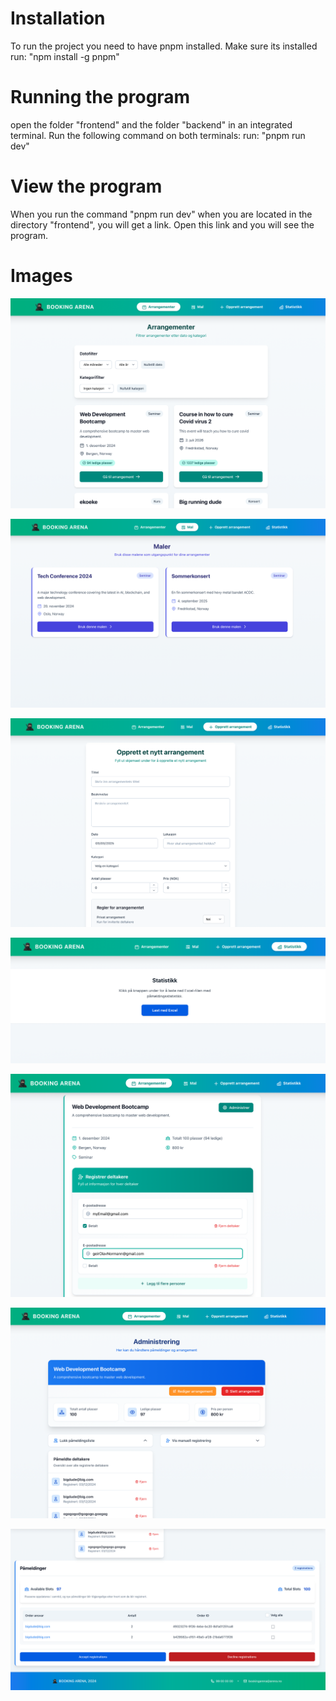# Installation

To run the project you need to have pnpm installed. Make sure its installed 
run: "npm install -g pnpm"


# Running the program

open the folder "frontend" and the folder "backend" in an integrated terminal. Run the following command on both terminals:
run: "pnpm run dev"

# View the program

When you run the command "pnpm run dev" when you are located in the directory "frontend", you will get a link. Open this link and you will see the program.

# Images

![home-page](images/homepage_arena.png)

![home-page](images/template_arena.png)

![home-page](images/create_event_arena.png)

![home-page](images/excel_arena.png)

![home-page](images/single_event_arena.png)

![home-page](images/join_event_arena.png)

![home-page](images/admin_event_arena.png)